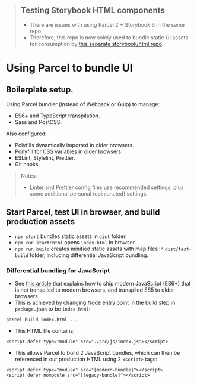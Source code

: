> ## Testing Storybook HTML components
> - There are issues with using Parcel 2 + Storybook 6 in the same repo.
> - Therefore, this repo is now solely used to bundle static UI assets for consumption by [this separate storybook/html repo](https://github.com/basher/storybook-html).

# Using Parcel to bundle UI

## Boilerplate setup.

Using Parcel bundler (instead of Webpack or Gulp) to manage:

- ES6+ and TypeScript transpilation.
- Sass and PostCSS.

Also configured:

- Polyfills dynamically imported in older browsers.
- Ponyfill for CSS variables in older browsers.
- ESLint, Stylelint, Prettier.
- Git hooks.

> Notes:
> - Linter and Prettier config files use recommended settings, plus some additional personal (opinionated) settings.

## Start Parcel, test UI in browser, and build production assets

- `npm start` bundles static assets in `dist` folder.
- `npm run start:html` opens `index.html` in browser.
- `npm run build` creates minified static assets with map files in `dist/test-build` folder, including differential JavaScript bundling.

### Differential bundling for JavaScript
- See [this article](https://web.dev/publish-modern-javascript/) that explains how to ship modern JavaScript (ES6+) that is not transpiled to modern browsers, and transpiled ES5 to older browsers.
- This is achieved by changing Node entry point in the build step in `package.json` to be `index.html`:
```
parcel build index.html ...
```
- This HTML file contains:
```
<script defer type="module" src="./src/js/index.js"></script>
```
- This allows Parcel to build 2 JavaScript bundles, which can then be referenced in our production HTML using 2 `<script>` tags:
```
<script defer type="module" src="[modern-bundle]"></script>
<script defer nomodule src="[legacy-bundle]"></script>
```
